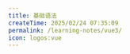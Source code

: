 ```yaml
---
title: 基础语法
createTime: 2025/02/24 07:35:09
permalink: /learning-notes/vue3/
icon: logos:vue
---
```

